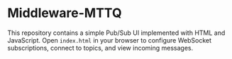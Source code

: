 # Middleware-MTTQ

This repository contains a simple Pub/Sub UI implemented with HTML and JavaScript.
Open `index.html` in your browser to configure WebSocket subscriptions, connect to topics, and view incoming messages.

